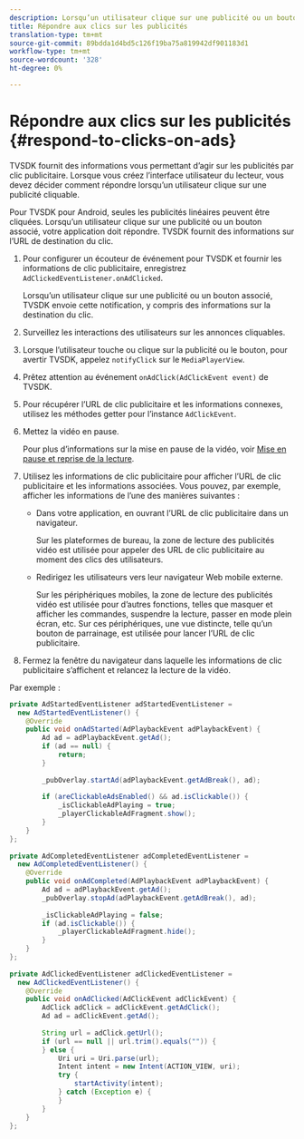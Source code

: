 ```yaml
---
description: Lorsqu’un utilisateur clique sur une publicité ou un bouton associé, votre application doit répondre. TVSDK fournit des informations sur l’URL de destination du clic.
title: Répondre aux clics sur les publicités
translation-type: tm+mt
source-git-commit: 89bdda1d4bd5c126f19ba75a819942df901183d1
workflow-type: tm+mt
source-wordcount: '328'
ht-degree: 0%

---
```



# Répondre aux clics sur les publicités {#respond-to-clicks-on-ads}

TVSDK fournit des informations vous permettant d’agir sur les publicités par clic publicitaire. Lorsque vous créez l’interface utilisateur du lecteur, vous devez décider comment répondre lorsqu’un utilisateur clique sur une publicité cliquable.

Pour TVSDK pour Android, seules les publicités linéaires peuvent être cliquées.
Lorsqu’un utilisateur clique sur une publicité ou un bouton associé, votre application doit répondre. TVSDK fournit des informations sur l’URL de destination du clic.

1. Pour configurer un écouteur de événement pour TVSDK et fournir les informations de clic publicitaire, enregistrez `AdClickedEventListener.onAdClicked`.

   Lorsqu’un utilisateur clique sur une publicité ou un bouton associé, TVSDK envoie cette notification, y compris des informations sur la destination du clic.
1. Surveillez les interactions des utilisateurs sur les annonces cliquables.
1. Lorsque l’utilisateur touche ou clique sur la publicité ou le bouton, pour avertir TVSDK, appelez `notifyClick` sur le `MediaPlayerView`.
1. Prêtez attention au événement `onAdClick(AdClickEvent event)` de TVSDK.
1. Pour récupérer l’URL de clic publicitaire et les informations connexes, utilisez les méthodes getter pour l’instance `AdClickEvent`.
1. Mettez la vidéo en pause.

   Pour plus d’informations sur la mise en pause de la vidéo, voir [Mise en pause et reprise de la lecture](../../ad-insertion/clickable-ads/android-3x-pausing-resuming-playback.md).
1. Utilisez les informations de clic publicitaire pour afficher l’URL de clic publicitaire et les informations associées. Vous pouvez, par exemple, afficher les informations de l’une des manières suivantes :

   * Dans votre application, en ouvrant l’URL de clic publicitaire dans un navigateur.

      Sur les plateformes de bureau, la zone de lecture des publicités vidéo est utilisée pour appeler des URL de clic publicitaire au moment des clics des utilisateurs.
   * Redirigez les utilisateurs vers leur navigateur Web mobile externe.

      Sur les périphériques mobiles, la zone de lecture des publicités vidéo est utilisée pour d’autres fonctions, telles que masquer et afficher les commandes, suspendre la lecture, passer en mode plein écran, etc. Sur ces périphériques, une vue distincte, telle qu’un bouton de parrainage, est utilisée pour lancer l’URL de clic publicitaire.

1. Fermez la fenêtre du navigateur dans laquelle les informations de clic publicitaire s’affichent et relancez la lecture de la vidéo.

<!--<a id="example_2D93228E510D438C8AB5559897817A47"></a>-->

Par exemple :

```java
private AdStartedEventListener adStartedEventListener =  
  new AdStartedEventListener() { 
    @Override 
    public void onAdStarted(AdPlaybackEvent adPlaybackEvent) { 
        Ad ad = adPlaybackEvent.getAd(); 
        if (ad == null) { 
            return; 
        } 
 
        _pubOverlay.startAd(adPlaybackEvent.getAdBreak(), ad); 
 
        if (areClickableAdsEnabled() && ad.isClickable()) { 
            _isClickableAdPlaying = true; 
            _playerClickableAdFragment.show(); 
        } 
    } 
}; 
 
private AdCompletedEventListener adCompletedEventListener =  
  new AdCompletedEventListener() { 
    @Override 
    public void onAdCompleted(AdPlaybackEvent adPlaybackEvent) { 
        Ad ad = adPlaybackEvent.getAd(); 
        _pubOverlay.stopAd(adPlaybackEvent.getAdBreak(), ad); 
 
        _isClickableAdPlaying = false; 
        if (ad.isClickable()) { 
            _playerClickableAdFragment.hide(); 
        } 
    } 
}; 
 
private AdClickedEventListener adClickedEventListener =  
  new AdClickedEventListener() { 
    @Override 
    public void onAdClicked(AdClickEvent adClickEvent) { 
        AdClick adClick = adClickEvent.getAdClick(); 
        Ad ad = adClickEvent.getAd(); 
 
        String url = adClick.getUrl(); 
        if (url == null || url.trim().equals("")) { 
        } else { 
            Uri uri = Uri.parse(url); 
            Intent intent = new Intent(ACTION_VIEW, uri); 
            try { 
                startActivity(intent); 
            } catch (Exception e) { 
            } 
        } 
    } 
}; 
```
